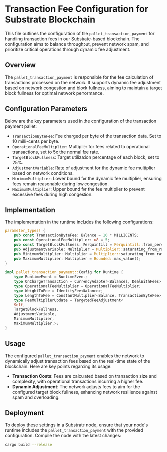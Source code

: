 # Transaction Fee Configuration for Substrate Blockchain

This file outlines the configuration of the `pallet_transaction_payment` for handling transaction fees in our Substrate-based blockchain. The configuration aims to balance throughput, prevent network spam, and prioritize critical operations through dynamic fee adjustment.

## Overview

The `pallet_transaction_payment` is responsible for the fee calculation of transactions processed on the network. It supports dynamic fee adjustment based on network congestion and block fullness, aiming to maintain a target block fullness for optimal network performance.

## Configuration Parameters

Below are the key parameters used in the configuration of the transaction payment pallet:

- `TransactionByteFee`: Fee charged per byte of the transaction data. Set to 10 milli-cents per byte.
- `OperationalFeeMultiplier`: Multiplier for fees related to operational transactions, set to 5x the normal fee rate.
- `TargetBlockFullness`: Target utilization percentage of each block, set to 25%.
- `AdjustmentVariable`: Rate of adjustment for the dynamic fee multiplier based on network conditions.
- `MinimumMultiplier`: Lower bound for the dynamic fee multiplier, ensuring fees remain reasonable during low congestion.
- `MaximumMultiplier`: Upper bound for the fee multiplier to prevent excessive fees during high congestion.

## Implementation

The implementation in the runtime includes the following configurations:

```rust
parameter_types! {
    pub const TransactionByteFee: Balance = 10 * MILLICENTS;
    pub const OperationalFeeMultiplier: u8 = 5;
    pub const TargetBlockFullness: Perquintill = Perquintill::from_percent(25);
    pub AdjustmentVariable: Multiplier = Multiplier::saturating_from_rational(1, 100_000);
    pub MinimumMultiplier: Multiplier = Multiplier::saturating_from_rational(1, 1_000_000_000u128);
    pub MaximumMultiplier: Multiplier = Bounded::max_value();
}

impl pallet_transaction_payment::Config for Runtime {
    type RuntimeEvent = RuntimeEvent;
    type OnChargeTransaction = CurrencyAdapter<Balances, DealWithFees>;
    type OperationalFeeMultiplier = OperationalFeeMultiplier;
    type WeightToFee = IdentityFee<Balance>;
    type LengthToFee = ConstantMultiplier<Balance, TransactionByteFee>;
    type FeeMultiplierUpdate = TargetedFeeAdjustment<
    Self,
    TargetBlockFullness,
    AdjustmentVariable,
    MinimumMultiplier,
    MaximumMultiplier,>;
}
```

## Usage

The configured `pallet_transaction_payment` enables the network to dynamically adjust transaction fees based on the real-time state of the blockchain. Here are key points regarding its usage:

- **Transaction Costs**: Fees are calculated based on transaction size and complexity, with operational transactions incurring a higher fee.
- **Dynamic Adjustment**: The network adjusts fees to aim for the configured target block fullness, enhancing network resilience against spam and overloading.

## Deployment

To deploy these settings in a Substrate node, ensure that your node's runtime includes the `pallet_transaction_payment` with the provided configuration. Compile the node with the latest changes:

```bash
cargo build --release
```

